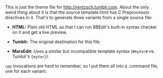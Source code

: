 This is just the theme file for <http://rentzsch.tumblr.com>. About the only weird thing about it is that the source template.html has C Preprocessor directives in it. That's to generate three variants from a single source file:

* **HTML:** Plain old HTML so that I can run BBEdit's built-in syntax checker on it and get a live preview.

* **Tumblr:** The original destination for this file.

* **MarsEdit:** Uses a similar but incompatible template syntax (`#myVar#` vs. Tumblr's `{myVar}`).

`cpp` invocations are hard to remember, so I put them all into a .command file, one for each variant.